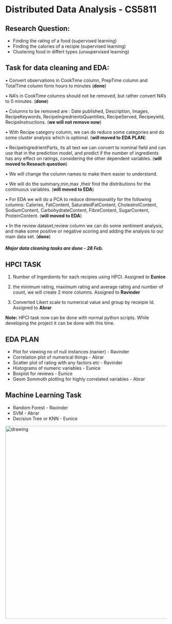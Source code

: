 # Distributed Data Analysis - CS5811 


## Research Question:

- Finding the rating of a food (supervised learning)
- Finding the calories of a recipie (supervised learning)
- Clustering food in differt types (unsupervised learning)


## Task for data cleaning and EDA:
•	Convert observations in CookTime column, PrepTime column and TotalTime column form hours to minutes (**done**)

•	NA’s in CookTime columns should not be removed, but rather convert NA’s to 0 minutes. (**done**)

•	Columns to be removed are : Date published, Description, Images, RecipeKeywords, RecipeIngredrientsQuantities, RecipeServed, Recipeyield, RecipeInstructions. (**we will not remove now**)

•	With Recipe category column, we can do reduce some categories and do some cluster analysis which is optional. (**will moved to EDA PLAN**)

•	RecipeIngredrientParts, its all text we can convert to nominal field and can use that in the prediction model, and predict if the number of ingredients has any effect on ratings, considering the other dependent variables. (**will moved to Reseach question**)

•	We will change the column names to make them easier to understand.

•	We will do the summary,min,max ,their find the distributions for the continuous variables. (**will moved to EDA**)

•	For EDA we will do a PCA to reduce dimensionality for the following  columns: Calories, FatContent, SaturatedFatContent, CholestrolContent, SodiumContent, CarbohydrateContent, FibreContent, SugarContent, ProteinContent. (**will moved to EDA**)

•	In the review dataset,review column we can do some sentiment analysis, and make some positive or negative scoring and adding the analysis to our main data set. (**done**)


##### Major data cleaning tasks are done - 28 Feb. 


## HPCI TASK
1. Number of Ingerdients for each recipies using HPCI. Assigned to **Eunice**

2. the minimum rating, maximum rating and average rating and number of count, we will create 2 more columns. Assigned to **Ravinder**

3. Converted Likert scale to numerical value and group by receipie Id. Assigned to **Abrar** 

**Note:** HPCI task now can be done with normal python scripts. While developing the project it can be done with this time. 


## EDA PLAN


- Plot for viewing no of null instances  (nanier)  - Ravinder
- Correlation plot of numerical things - Abrar
- Scatter plot of rating with any factors etc - Ravinder
- Histograms of numeric variables - Eunice
- Boxplot for reviews  - Eunice
- Geom Sommoth plotting for highly correlated variables - Abrar


## Machine Learning Task


- Random Forest - Ravinder
- SVM - Abrar
- Decision Tree or KNN - Eunice

<img src="https://i.ibb.co/zQYp1JZ/asjk.jpg" alt="drawing" width="600"/>



